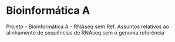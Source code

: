 # Bioinformática A
Projeto - Bioinformática A - RNAseq sem Ref.
Assuntos relativos ao alinhamento de sequências de RNAseq sem o genoma referência
